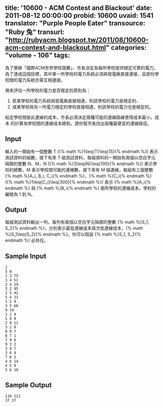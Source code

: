 title: '10600 - ACM Contest and Blackout'
date: 2011-08-12 00:00:00
probid: 10600
uvaid: 1541
translator: "Purple People Eater"
transource: "Ruby 兔"
transurl: "http://rubyacm.blogspot.tw/2011/08/10600-acm-contest-and-blackout.html"
categories: "volume - 106"
tags:
---

為了舉辦「國際ACM世界學校競賽」，市長決定為每所學校提供穩定可靠的電力，為了達成這個目標，其中某一所學校的電力系統必須與發電廠直接連接，且部份學校間的電力系統亦需互相連接。

用來評估一所學校的電力是否穩定的原則為：

1. 若某學校的電力系統與發電廠直接相連，則該學校的電力是穩定的，
2. 或某學校與另一所電力穩定的學校直接相連，則該學校的電力也是穩定的。

給定學校間彼此連線的成本，市長必須決定兩種可能的連線路線使得成本最小。成本 的計算為學校間的連線成本總和。請你幫市長找出兩種最便宜的連線路徑。

## Input ##

輸入的一開始有一個整數 T ({% math %}1\leq{T}\leq{15}{% endmath %}) 表示測試資料的組數，接下有來 T 組測試資料，每組資料的一開始有兩個以空白字元隔開的整數 N、M，N ({% math %}3\leq{N}\leq{100}{% endmath %}) 表示學校的總數，M 表示學校間可能的連線數，接下來有 M 組連線，每組有三個整數 {% math %}A_i, B_i, C_i{% endmath %}，{% math %}C_i{% endmath %} ({% math %}1\leq{C_i}\leq{300}{% endmath %}) 表示 {% math %}A_i{% endmath %} 與 {% math %}B_i{% endmath %} 兩所學校的連線成本。學校的編號為 1 到 N。

## Output ##

每組測試資料輸出一列，每列有兩個以空白字元隔開的整數 {% math %}S_1, S_2{% endmath %}，分別表示最低連線成本與次低連線成本，{% math %}S_1\leq{S_2}{% endmath %}。你可以假設 {% math %}S_1, S_2{% endmath %} 必存在。

## Sample Input ##

	2
	5 8
	1 3 75
	3 4 51
	2 4 19
	3 2 95
	2 5 42
	5 4 31
	1 2 9
	3 5 66
	9 14
	1 2 4
	1 8 8
	2 8 11
	3 2 8
	8 9 7
	8 7 1
	7 9 6
	9 3 2
	3 4 7
	3 6 4
	7 6 2
	4 6 14
	4 5 9
	5 6 10

## Sample Output ##

	110 121
	37 37
